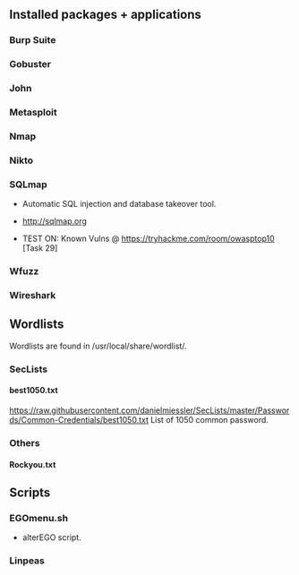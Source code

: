 ## Installed packages + applications

### Burp Suite

### Gobuster

### John

### Metasploit

### Nmap

### Nikto

### SQLmap

  - Automatic SQL injection and database takeover tool.
  - http://sqlmap.org

  - TEST ON: Known Vulns @ https://tryhackme.com/room/owasptop10 [Task 29]

### Wfuzz

### Wireshark

## Wordlists

Wordlists are found in /usr/local/share/wordlist/.

### SecLists

#### best1050.txt
https://raw.githubusercontent.com/danielmiessler/SecLists/master/Passwords/Common-Credentials/best1050.txt
List of 1050 common password. 

### Others

#### Rockyou.txt

## Scripts

### EGOmenu.sh

  - alterEGO script.

### Linpeas
